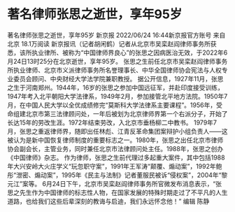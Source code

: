 # 著名律师张思之逝世，享年95岁

著名律师张思之逝世，享年95岁
新京报
2022/06/24 16:44新京报官方账号  来自北京
18.1万阅读
新京报讯（记者胡闲鹤）记者从北京市吴栾赵阎律师事务所获悉，该所执业律所、被称为“中国律师界良心”的张思之因病医治无效，于2022年6月24日13时25分在北京逝世，享年95岁。
张思之生前任北京市吴栾赵阎律师事务所执业律师、北京市义派律师事务所名誉理事长、中华全国律师协会宪法与人权专业委员会顾问、中央财经大学法学院兼职教授。
据公开信息，1927年11月，张思之生于河南郑州。1944年，16岁的张思之参加中国远征军，并赴印度接受训练，1947年考入北平朝阳大学法律系，1949年2月，参加接管北平地方法院。1950年7月，在中国人民大学以全优成绩修完“莫斯科大学法律系主要课程”。1956年，受命组建北京市第三法律顾问处，一年后被划为北京律师界第一个右派分子，开始了长达15年的劳改生涯。1972年结束劳改，入北京市垂杨柳二中教书。
1979年7月，张思之重返律师界，随即出任林彪、江青反革命集团案辩护小组负责人——这被认为是新中国恢复律师制度的重要标志之一。1980年，张思之出任北京市律师协会副会长，主管业务，同时兼任北京市法律顾问处主任。1988年，张思之创办《中国律师》杂志。
作为律师，张思之生前代理过多起重大案件，其中包括1988年大兴安岭大火庄学义“玩忽职守案”，1991年王军涛“颠覆、煽动案”，1992年鲍彤“泄密、煽动案”，1995年《民主与法制》记者董服民被诉“侵权案”，2004年“黎元江”案等。
6月24日下午，北京市吴栾赵阎律师事务所官微发布消息表示，“张思之先生作为中国律师的标志性人物，在国家发展的特殊时期走过了不平凡的人生道路，也给我们这些后辈深刻的教诲与启迪，我们永远怀念他！”
编辑 陈静